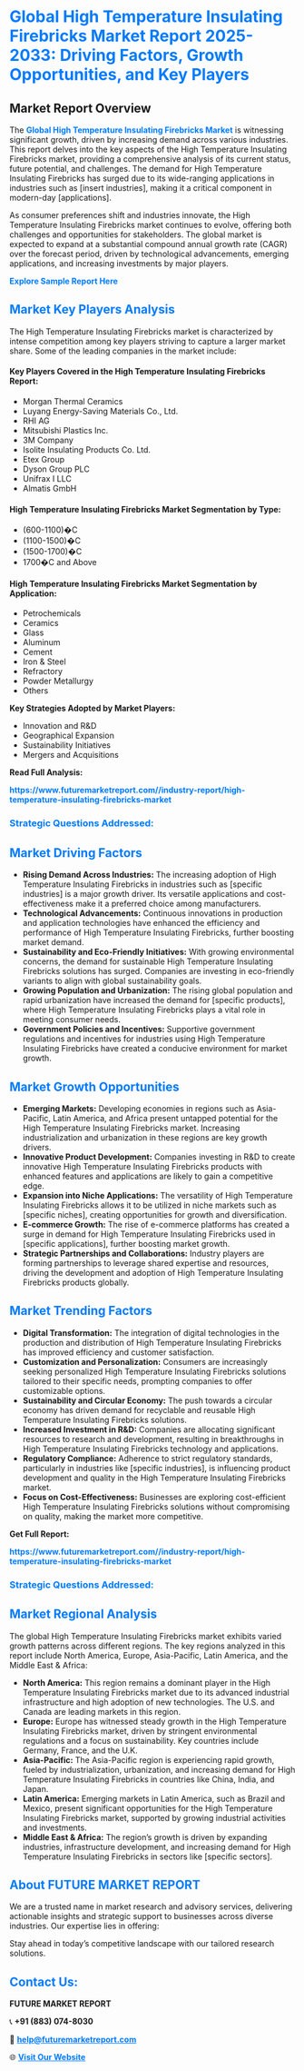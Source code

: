 <h1 style="color: #007BFF;">Global High Temperature Insulating Firebricks Market Report 2025-2033: Driving Factors, Growth Opportunities, and Key Players</h1>

<section id="overview">
<h2>Market Report Overview</h2>
<p>The <a href="https://www.futuremarketreport.com//industry-report/high-temperature-insulating-firebricks-market" style="color: #007BFF; text-decoration: none;"><strong>Global High Temperature Insulating Firebricks Market</strong></a> is witnessing significant growth, driven by increasing demand across various industries. This report delves into the key aspects of the High Temperature Insulating Firebricks market, providing a comprehensive analysis of its current status, future potential, and challenges. The demand for High Temperature Insulating Firebricks has surged due to its wide-ranging applications in industries such as [insert industries], making it a critical component in modern-day [applications].</p>
<p>As consumer preferences shift and industries innovate, the High Temperature Insulating Firebricks market continues to evolve, offering both challenges and opportunities for stakeholders. The global market is expected to expand at a substantial compound annual growth rate (CAGR) over the forecast period, driven by technological advancements, emerging applications, and increasing investments by major players.</p>
</section>

<section id="overview">
<p><a href="https://www.futuremarketreport.com//request-sample/reportId=53958" style="color: #007BFF; text-decoration: none;"><strong>Explore Sample Report Here</strong></a></p>
</section>

<section id="key-players">
<h2 style="color: #007BFF;">Market Key Players Analysis</h2>
<p>The High Temperature Insulating Firebricks market is characterized by intense competition among key players striving to capture a larger market share. Some of the leading companies in the market include:</p>
<h4>Key Players Covered in the High Temperature Insulating Firebricks Report:</h4>
<ul><li>Morgan Thermal Ceramics</li><li>Luyang Energy-Saving Materials Co., Ltd.</li><li>RHI AG</li><li>Mitsubishi Plastics Inc.</li><li>3M Company</li><li>Isolite Insulating Products Co. Ltd.</li><li>Etex Group</li><li>Dyson Group PLC</li><li>Unifrax I LLC</li><li>Almatis GmbH</li></ul>
<h4>High Temperature Insulating Firebricks Market Segmentation by Type:</h4>
<ul><li>(600-1100)�C</li><li>(1100-1500)�C</li><li>(1500-1700)�C</li><li>1700�C and Above</li></ul>

<h4>High Temperature Insulating Firebricks Market Segmentation by Application:</h4>
<ul><li>Petrochemicals</li><li>Ceramics</li><li>Glass</li><li>Aluminum</li><li>Cement</li><li>Iron &amp; Steel</li><li>Refractory</li><li>Powder Metallurgy</li><li>Others</li></ul>
<p><strong>Key Strategies Adopted by Market Players:</strong></p>
<ul>
<li>Innovation and R&D</li>
<li>Geographical Expansion</li>
<li>Sustainability Initiatives</li>
<li>Mergers and Acquisitions</li>
</ul>
</section>

<section>
<p><strong>Read Full Analysis: </strong></p><a href="https://www.futuremarketreport.com//industry-report/high-temperature-insulating-firebricks-market" style="color: #007BFF; text-decoration: none;"><strong>https://www.futuremarketreport.com//industry-report/high-temperature-insulating-firebricks-market</strong></a>
<h3 style="color: #007BFF;">Strategic Questions Addressed:</h3>
</section>

<section id="driving-factors">
<h2 style="color: #007BFF;">Market Driving Factors</h2>
<ul>
<li><strong>Rising Demand Across Industries:</strong> The increasing adoption of High Temperature Insulating Firebricks in industries such as [specific industries] is a major growth driver. Its versatile applications and cost-effectiveness make it a preferred choice among manufacturers.</li>
<li><strong>Technological Advancements:</strong> Continuous innovations in production and application technologies have enhanced the efficiency and performance of High Temperature Insulating Firebricks, further boosting market demand.</li>
<li><strong>Sustainability and Eco-Friendly Initiatives:</strong> With growing environmental concerns, the demand for sustainable High Temperature Insulating Firebricks solutions has surged. Companies are investing in eco-friendly variants to align with global sustainability goals.</li>
<li><strong>Growing Population and Urbanization:</strong> The rising global population and rapid urbanization have increased the demand for [specific products], where High Temperature Insulating Firebricks plays a vital role in meeting consumer needs.</li>
<li><strong>Government Policies and Incentives:</strong> Supportive government regulations and incentives for industries using High Temperature Insulating Firebricks have created a conducive environment for market growth.</li>
</ul>
</section>

<section id="growth-opportunities">
<h2 style="color: #007BFF;">Market Growth Opportunities</h2>
<ul>
<li><strong>Emerging Markets:</strong> Developing economies in regions such as Asia-Pacific, Latin America, and Africa present untapped potential for the High Temperature Insulating Firebricks market. Increasing industrialization and urbanization in these regions are key growth drivers.</li>
<li><strong>Innovative Product Development:</strong> Companies investing in R&D to create innovative High Temperature Insulating Firebricks products with enhanced features and applications are likely to gain a competitive edge.</li>
<li><strong>Expansion into Niche Applications:</strong> The versatility of High Temperature Insulating Firebricks allows it to be utilized in niche markets such as [specific niches], creating opportunities for growth and diversification.</li>
<li><strong>E-commerce Growth:</strong> The rise of e-commerce platforms has created a surge in demand for High Temperature Insulating Firebricks used in [specific applications], further boosting market growth.</li>
<li><strong>Strategic Partnerships and Collaborations:</strong> Industry players are forming partnerships to leverage shared expertise and resources, driving the development and adoption of High Temperature Insulating Firebricks products globally.</li>
</ul>
</section>

<section id="trending-factors">
<h2 style="color: #007BFF;">Market Trending Factors</h2>
<ul>
<li><strong>Digital Transformation:</strong> The integration of digital technologies in the production and distribution of High Temperature Insulating Firebricks has improved efficiency and customer satisfaction.</li>
<li><strong>Customization and Personalization:</strong> Consumers are increasingly seeking personalized High Temperature Insulating Firebricks solutions tailored to their specific needs, prompting companies to offer customizable options.</li>
<li><strong>Sustainability and Circular Economy:</strong> The push towards a circular economy has driven demand for recyclable and reusable High Temperature Insulating Firebricks solutions.</li>
<li><strong>Increased Investment in R&D:</strong> Companies are allocating significant resources to research and development, resulting in breakthroughs in High Temperature Insulating Firebricks technology and applications.</li>
<li><strong>Regulatory Compliance:</strong> Adherence to strict regulatory standards, particularly in industries like [specific industries], is influencing product development and quality in the High Temperature Insulating Firebricks market.</li>
<li><strong>Focus on Cost-Effectiveness:</strong> Businesses are exploring cost-efficient High Temperature Insulating Firebricks solutions without compromising on quality, making the market more competitive.</li>
</ul>
</section>

<section>
<p><strong>Get Full Report: </strong></p><a href="https://www.futuremarketreport.com//industry-report/high-temperature-insulating-firebricks-market" style="color: #007BFF; text-decoration: none;"><strong>https://www.futuremarketreport.com//industry-report/high-temperature-insulating-firebricks-market</strong></a>
<h3 style="color: #007BFF;">Strategic Questions Addressed:</h3>
</section>


<section id="regional-analysis">
<h2 style="color: #007BFF;">Market Regional Analysis</h2>
<p>The global High Temperature Insulating Firebricks market exhibits varied growth patterns across different regions. The key regions analyzed in this report include North America, Europe, Asia-Pacific, Latin America, and the Middle East & Africa:</p>
<ul>
<li><strong>North America:</strong> This region remains a dominant player in the High Temperature Insulating Firebricks market due to its advanced industrial infrastructure and high adoption of new technologies. The U.S. and Canada are leading markets in this region.</li>
<li><strong>Europe:</strong> Europe has witnessed steady growth in the High Temperature Insulating Firebricks market, driven by stringent environmental regulations and a focus on sustainability. Key countries include Germany, France, and the U.K.</li>
<li><strong>Asia-Pacific:</strong> The Asia-Pacific region is experiencing rapid growth, fueled by industrialization, urbanization, and increasing demand for High Temperature Insulating Firebricks in countries like China, India, and Japan.</li>
<li><strong>Latin America:</strong> Emerging markets in Latin America, such as Brazil and Mexico, present significant opportunities for the High Temperature Insulating Firebricks market, supported by growing industrial activities and investments.</li>
<li><strong>Middle East & Africa:</strong> The region’s growth is driven by expanding industries, infrastructure development, and increasing demand for High Temperature Insulating Firebricks in sectors like [specific sectors].</li>
</ul>
</section>

<footer>
<h2 style="color: #007BFF;">About FUTURE MARKET REPORT</h2>
<p>We are a trusted name in market research and advisory services, delivering actionable insights and strategic support to businesses across diverse industries. Our expertise lies in offering:</p>

<p>Stay ahead in today’s competitive landscape with our tailored research solutions.</p>

<h2 style="color: #007BFF;">Contact Us:</h2>
<p><strong>FUTURE MARKET REPORT</strong></p>
<p>📞 <strong>+91 (883) 074-8030</strong></p>
<p>📧 <strong><a href="mailto:help@futuremarketreport.com" style="color: #007BFF;">help@futuremarketreport.com</a></strong></p>
<p>🌐 <strong><a href="https://www.futuremarketreport.com/" style="color: #007BFF;">Visit Our Website</a></strong></p>
</footer>